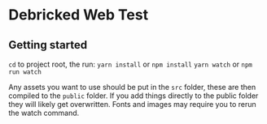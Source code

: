 # Debricked Web Test

## Getting started
`cd` to project root, the run:
`yarn install` or `npm install`
`yarn watch` or `npm run watch`

Any assets you want to use should be put in the `src` folder, these are then compiled to the `public` folder. If you add things directly to the public folder they will likely get overwritten. Fonts and images may require you to rerun the watch command.
